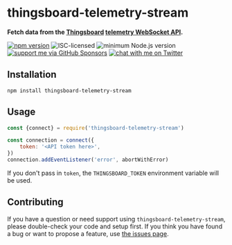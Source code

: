 # thingsboard-telemetry-stream

**Fetch data from the [Thingsboard](https://thingsboard.io/) [telemetry WebSocket API](https://thingsboard.io/docs/user-guide/telemetry/#websocket-api).**

[![npm version](https://img.shields.io/npm/v/thingsboard-telemetry-stream.svg)](https://www.npmjs.com/package/thingsboard-telemetry-stream)
![ISC-licensed](https://img.shields.io/github/license/derhuerst/thingsboard-telemetry-stream.svg)
![minimum Node.js version](https://img.shields.io/node/v/thingsboard-telemetry-stream.svg)
[![support me via GitHub Sponsors](https://img.shields.io/badge/support%20me-donate-fa7664.svg)](https://github.com/sponsors/derhuerst)
[![chat with me on Twitter](https://img.shields.io/badge/chat%20with%20me-on%20Twitter-1da1f2.svg)](https://twitter.com/derhuerst)


## Installation

```shell
npm install thingsboard-telemetry-stream
```


## Usage

```js
const {connect} = require('thingsboard-telemetry-stream')

const connection = connect({
	token: '<API token here>',
})
connection.addEventListener('error', abortWithError)
```

If you don't pass in `token`, the `THINGSBOARD_TOKEN` environment variable will be used.


## Contributing

If you have a question or need support using `thingsboard-telemetry-stream`, please double-check your code and setup first. If you think you have found a bug or want to propose a feature, use [the issues page](https://github.com/derhuerst/thingsboard-telemetry-stream/issues).
